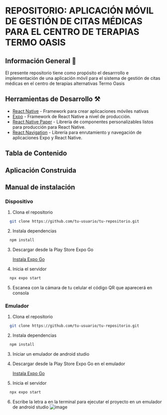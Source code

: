 # REPOSITORIO: APLICACIÓN MÓVIL DE GESTIÓN DE CITAS MÉDICAS PARA EL CENTRO DE TERAPIAS TERMO OASIS

## Información General 📄

El presente repositorio tiene como propósito el desarrrollo e implementación de una aplicación móvil para el sistema de gestión de citas médicas en el centro de terapias alternativas Termo Oasis

## Herramientas de Desarrollo ⚒️

* [React Native](https://reactnative.dev/) - Framework para crear aplicaciones móviles nativas
* [Expo](https://docs.expo.dev/) - Framework de React Native a nivel de producción. 
* [React Native Paper](https://callstack.github.io/react-native-paper/) - Librería de componentes personalizables listos para producción para React Native.
* [React Navigation](https://reactnavigation.org/docs/getting-started/) - Librería para enrutamiento y navegación de aplicaciones Expo y React Native.

## Tabla de Contenido
## Aplicación Construida

## Manual de instalación
### Dispositivo
1. Clona el repositorio
   
```bash
  git clone https://github.com/tu-usuario/tu-repositorio.git
```

2. Instala dependencias
   
```bash
  npm install
```

3. Descargar desde la Play Store Expo Go
   
   [Instala Expo Go](https://play.google.com/store/search?q=expo%20go&c=apps&hl=es_419)

4. Inicia el servidor

```bash
  npx expo start
```
5. Escanea con la cámara de tu celular el código QR que aparecerá en consola

### Emulador
1. Clona el repositorio
   
```bash
  git clone https://github.com/tu-usuario/tu-repositorio.git
```

2. Instala dependencias
   
```bash
  npm install
```

3. Iniciar un emulador de android studio
   
4. Descargar desde la Play Store Expo Go en el emulador
   
   [Instala Expo Go](https://play.google.com/store/search?q=expo%20go&c=apps&hl=es_419)

5. Inicia el servidor

```bash
  npx expo start
```

6. Escribe la letra a en la terminal para ejecutar el proyecto en un emulador de android studio
![image](https://github.com/user-attachments/assets/e278f1bc-4752-44de-95d6-46a194024033)

 


